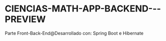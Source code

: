# CIENCIAS-MATH-APP-BACKEND---PREVIEW
Parte Front-Back-End@Desarrollado con: Spring Boot e Hibernate

